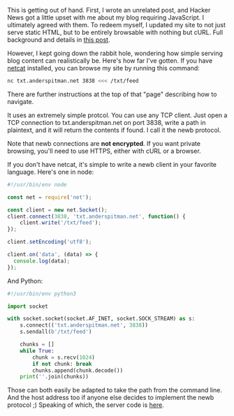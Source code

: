 This is getting out of hand. First, I wrote an unrelated post, and Hacker News
got a little upset with me about my blog requiring JavaScript. I ultimately
agreed with them. To redeem myself, I updated my site to not just serve static
HTML, but to be entirely browsable with nothing but cURL. Full background and
details in [this post](/17/#curlable).

However, I kept going down the rabbit hole, wondering how simple serving blog
content can realistically be. Here's how far I've gotten. If you have
[netcat][0] installed, you can browse my site by running this command:

```bash
nc txt.anderspitman.net 3838 <<< /txt/feed
```

There are further instructions at the top of that "page" describing how to
navigate.

It uses an extremely simple protcol. You can use any TCP client. Just open a
TCP connection to txt.anderspitman.net on port 3838, write a path in plaintext,
and it will return the contents if found. I call it the newb protocol.

Note that newb connections are **not encrypted**. If you want private browsing,
you'll need to use HTTPS, either with cURL or a browser.

If you don't have netcat, it's simple to write a newb client in your favorite
language. Here's one in node:

```javascript
#!/usr/bin/env node

const net = require('net');

const client = new net.Socket();
client.connect(3838, 'txt.anderspitman.net', function() {
	client.write('/txt/feed');
});

client.setEncoding('utf8');

client.on('data', (data) => {
  console.log(data);
});
```

And Python:

```python
#!/usr/bin/env python3

import socket

with socket.socket(socket.AF_INET, socket.SOCK_STREAM) as s:
    s.connect(('txt.anderspitman.net', 3838))
    s.sendall(b'/txt/feed')

    chunks = []
    while True:
        chunk = s.recv(1024)
        if not chunk: break
        chunks.append(chunk.decode())
    print(''.join(chunks))
```

Those can both easily be adapted to take the path from the command line. And
the host address too if anyone else decides to implement the newb protocol ;)
Speaking of which, the server code is [here][1].

[0]: https://en.wikipedia.org/wiki/Netcat

[1]: https://github.com/anderspitman/newb-server-go 
